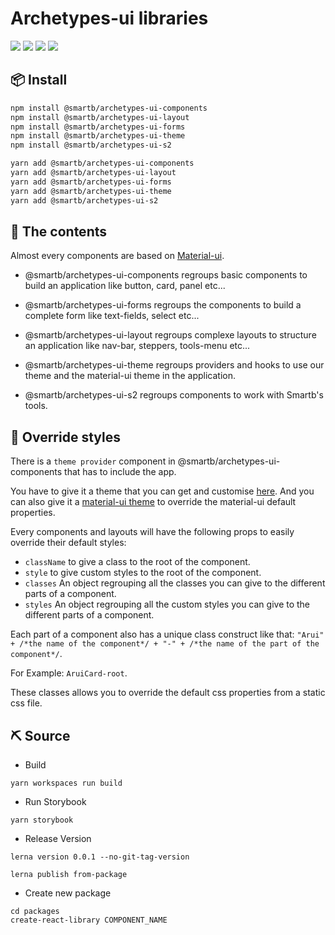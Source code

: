 # Archetypes-ui libraries

![](https://badgen.net/badge/React/16.13.1/purple)
![](https://badgen.net/badge/@material-ui/4.11.3/green)
[![](https://badgen.net/npm/v/@smartb/archetypes-ui-layout/latest)](https://www.npmjs.com/package/@smartb/archetypes-ui-components)
![](https://badgen.net/npm/types/tslib)

## 📦 Install

```bash
npm install @smartb/archetypes-ui-components
npm install @smartb/archetypes-ui-layout
npm install @smartb/archetypes-ui-forms
npm install @smartb/archetypes-ui-theme
npm install @smartb/archetypes-ui-s2
```

```bash
yarn add @smartb/archetypes-ui-components
yarn add @smartb/archetypes-ui-layout
yarn add @smartb/archetypes-ui-forms
yarn add @smartb/archetypes-ui-theme
yarn add @smartb/archetypes-ui-s2
```

## 🧰 The contents

Almost every components are based on [Material-ui](https://material-ui.com/).

- @smartb/archetypes-ui-components regroups basic components to build an application like button, card, panel etc...

- @smartb/archetypes-ui-forms regroups the components to build a complete form like text-fields, select etc...

- @smartb/archetypes-ui-layout regroups complexe layouts to structure an application like nav-bar, steppers, tools-menu etc...

- @smartb/archetypes-ui-theme regroups providers and hooks to use our theme and the material-ui theme in the application.

- @smartb/archetypes-ui-s2 regroups components to work with Smartb's tools.

## 🌈 Override styles

There is a `theme provider` component in @smartb/archetypes-ui-components that has to include the app.

You have to give it a theme that you can get and customise [here](/?path=/story/overview-cheatsheet-theme--page). And you can also give it a [material-ui theme](https://material-ui.com/customization/default-theme/) to override the material-ui default properties.

Every components and layouts will have the following props to easily override their default styles:

- `className` to give a class to the root of the component.
- `style` to give custom styles to the root of the component.
- `classes` An object regrouping all the classes you can give to the different parts of a component.
- `styles` An object regrouping all the custom styles you can give to the different parts of a component.

Each part of a component also has a unique class construct like that: `"Arui" + /*the name of the component*/ + "-" + /*the name of the part of the component*/`.

For Example: `AruiCard-root`.

These classes allows you to override the default css properties from a static css file.

## ⛏ Source

- Build

```
yarn workspaces run build
```

- Run Storybook

```
yarn storybook
```

- Release Version

```
lerna version 0.0.1 --no-git-tag-version

lerna publish from-package
```

- Create new package

```
cd packages
create-react-library COMPONENT_NAME
```
